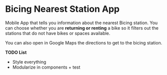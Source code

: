 # Bicing Nearest Station App

Mobile App that tells you information about the nearest Bicing station. You can choose whether you are **returning or renting** a bike so it filters out the stations that do not have bikes or spaces available.

You can also open in Google Maps the directions to get to the bicing station.

**TODO List**

- Style everything
- Modularize in components + test
